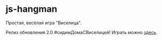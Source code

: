 # js-hangman
Простая, весёлая игра "Виселица".

Релиз обновления 2.0 #сидимДомаСВиселицей!
Играть можно [здесь](https://axelbunt.github.io/js-hangman/hangmanV2.html).
